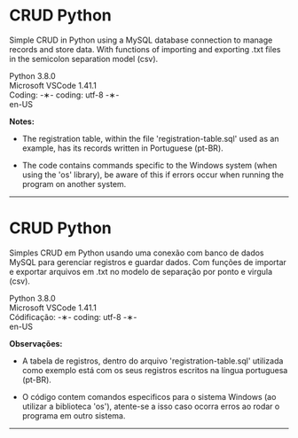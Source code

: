 # CRUD Python

Simple CRUD in Python using a MySQL database connection to manage records and store data. With functions of importing and exporting .txt files in the semicolon separation model (csv).

Python 3.8.0 </br>
Microsoft VSCode 1.41.1 </br>
Coding: -&lowast;- coding: utf-8 -&lowast;- </br>
en-US </br>

<strong>Notes:</strong>

* The registration table, within the file 'registration-table.sql' used as an example, has its records written in Portuguese (pt-BR). 

* The code contains commands specific to the Windows system (when using the 'os' library), be aware of this if errors occur when running the program on another system.

-----------------------------------------------------------------------------------------------------------------------------

# CRUD Python

Simples CRUD em Python usando uma conexão com banco de dados MySQL para gerenciar registros e guardar dados. Com funções de importar e exportar arquivos em .txt no modelo de separação por ponto e virgula (csv).

Python 3.8.0 </br>
Microsoft VSCode 1.41.1 </br>
Códificação: -&lowast;- coding: utf-8 -&lowast;- </br>
en-US </br> 

<strong>Observações:</strong>

* A tabela de registros, dentro do arquivo 'registration-table.sql' utilizada como exemplo está com os seus registros escritos na língua portuguesa (pt-BR). 

* O código contem comandos especificos para o sistema Windows (ao utilizar a biblioteca 'os'), atente-se a isso caso ocorra erros ao rodar o programa em outro sistema.

-----------------------------------------------------------------------------------------------------------------------------
